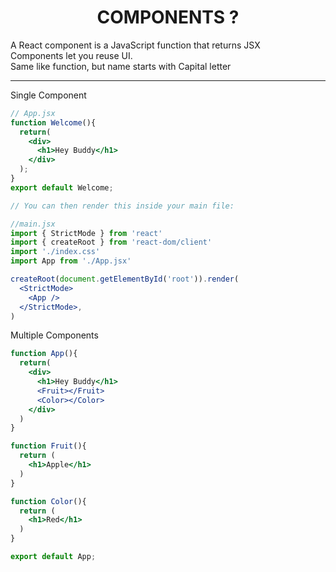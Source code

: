 # <center> COMPONENTS ?

A React component is a JavaScript function that returns JSX   
Components let you reuse UI.  
Same like function, but name starts with Capital letter

---
Single Component
```jsx
// App.jsx
function Welcome(){
  return(
    <div>
      <h1>Hey Buddy</h1>
    </div>
  );
}
export default Welcome;

// You can then render this inside your main file:

//main.jsx
import { StrictMode } from 'react'
import { createRoot } from 'react-dom/client'
import './index.css'
import App from './App.jsx' 

createRoot(document.getElementById('root')).render(
  <StrictMode>
    <App />
  </StrictMode>,
)
```

Multiple Components
```jsx
function App(){
  return(
    <div>
      <h1>Hey Buddy</h1>
      <Fruit></Fruit>
      <Color></Color>
    </div>
  )
}

function Fruit(){
  return (
    <h1>Apple</h1>
  )
}

function Color(){
  return (
    <h1>Red</h1>
  )
}

export default App;
```